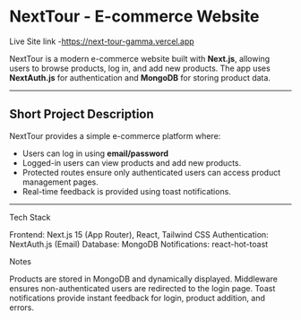 # NextTour - E-commerce Website

Live Site link -https://next-tour-gamma.vercel.app

NextTour is a modern e-commerce website built with **Next.js**, allowing users to browse products, log in, and add new products. The app uses **NextAuth.js** for authentication and **MongoDB** for storing product data.

---

## Short Project Description

NextTour provides a simple e-commerce platform where:

- Users can log in using **email/password** 
- Logged-in users can view products and add new products.
- Protected routes ensure only authenticated users can access product management pages.
- Real-time feedback is provided using toast notifications.

---

Tech Stack

Frontend: Next.js 15 (App Router), React, Tailwind CSS
Authentication: NextAuth.js (Email) 
Database: MongoDB
Notifications: react-hot-toast

Notes

Products are stored in MongoDB and dynamically displayed.
Middleware ensures non-authenticated users are redirected to the login page.
Toast notifications provide instant feedback for login, product addition, and errors.
